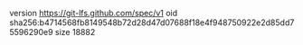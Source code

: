 version https://git-lfs.github.com/spec/v1
oid sha256:b4714568fb8149548b72d28d47d07688f18e4f948750922e2d85dd75596290e9
size 18882

